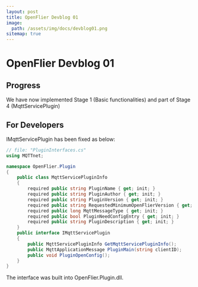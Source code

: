 ```yaml
---
layout: post
title: OpenFlier Devblog 01
image:
  path: /assets/img/docs/devblog01.png
sitemap: true
---
```

# OpenFlier Devblog 01
## Progress
We have now implemented Stage 1 (Basic functionalities) and part of Stage 4 (MqttServicePlugin)

## For Developers
IMqttServicePlugin has been fixed as below:
~~~csharp
// file: "PluginInterfaces.cs"
using MQTTnet;

namespace OpenFlier.Plugin
{
    public class MqttServicePluginInfo
    {
        required public string PluginName { get; init; }
        required public string PluginAuthor { get; init; }
        required public string PluginVersion { get; init; }
        required public string RequestedMinimumOpenFlierVersion { get; init; }
        required public long MqttMessageType { get; init; }
        required public bool PluginNeedConfigEntry { get; init; }
        required public string PluginDescription { get; init; }
    }
    public interface IMqttServicePlugin
    {
        public MqttServicePluginInfo GetMqttServicePluginInfo();
        public MqttApplicationMessage PluginMain(string clientID);
        public void PluginOpenConfig();
    }
}
~~~
The interface was built into OpenFlier.Plugin.dll.